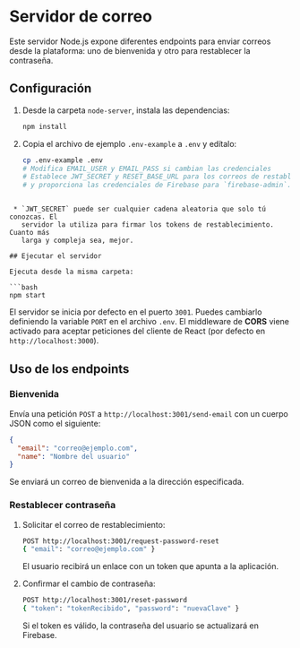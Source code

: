 # Servidor de correo

Este servidor Node.js expone diferentes endpoints para enviar correos desde la plataforma: uno de bienvenida y otro para restablecer la contraseña.

## Configuración

1. Desde la carpeta `node-server`, instala las dependencias:
   ```bash
   npm install
   ```
2. Copia el archivo de ejemplo `.env-example` a `.env` y edítalo:
   ```bash
   cp .env-example .env
   # Modifica EMAIL_USER y EMAIL_PASS si cambian las credenciales
   # Establece JWT_SECRET y RESET_BASE_URL para los correos de restablecimiento
   # y proporciona las credenciales de Firebase para `firebase-admin`.
  ```

   * `JWT_SECRET` puede ser cualquier cadena aleatoria que solo tú conozcas. El
     servidor la utiliza para firmar los tokens de restablecimiento. Cuanto más
     larga y compleja sea, mejor.

## Ejecutar el servidor

Ejecuta desde la misma carpeta:

```bash
npm start
```

El servidor se inicia por defecto en el puerto `3001`. Puedes cambiarlo definiendo la variable `PORT` en el archivo `.env`.
El middleware de **CORS** viene activado para aceptar peticiones del cliente de React (por defecto en `http://localhost:3000`).

## Uso de los endpoints

### Bienvenida

Envía una petición `POST` a `http://localhost:3001/send-email` con un cuerpo JSON como el siguiente:

```json
{
  "email": "correo@ejemplo.com",
  "name": "Nombre del usuario"
}
```

Se enviará un correo de bienvenida a la dirección especificada.

### Restablecer contraseña

1. Solicitar el correo de restablecimiento:

   ```bash
   POST http://localhost:3001/request-password-reset
   { "email": "correo@ejemplo.com" }
   ```

   El usuario recibirá un enlace con un token que apunta a la aplicación.

2. Confirmar el cambio de contraseña:

   ```bash
   POST http://localhost:3001/reset-password
   { "token": "tokenRecibido", "password": "nuevaClave" }
   ```

   Si el token es válido, la contraseña del usuario se actualizará en Firebase.

